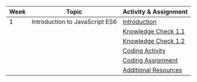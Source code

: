| Week | Topic                  | Activity & Assignment |
|------|------------------------|-----------------------|
| 1    | Introduction to JavaScript ES6 | [Introduction](./Introduction_Instructions.pdf)         |
|      |                        | [Knowledge Check 1.1](https://docs.google.com/forms/d/1f6UtQo0zHjE_cggSv-aDGTaTB-pf9ZxDujBH1wdS0LQ)  |
|      |                        | [Knowledge Check 1.2](https://docs.google.com/forms/d/1qLj0q5dBPon-VHAHHCYa_1Sne3dapq6GVicGpJja6SU)  |
|      |                        | [Coding Activity]()      |
|      |                        | [Coding Assignment]()    |
|      |                        | [Additional Resources](./Additional%20Resources.pdf)  |
